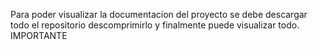 Para poder visualizar la documentacion del proyecto se debe descargar todo el repositorio descomprimirlo y finalmente puede visualizar todo.
IMPORTANTE
